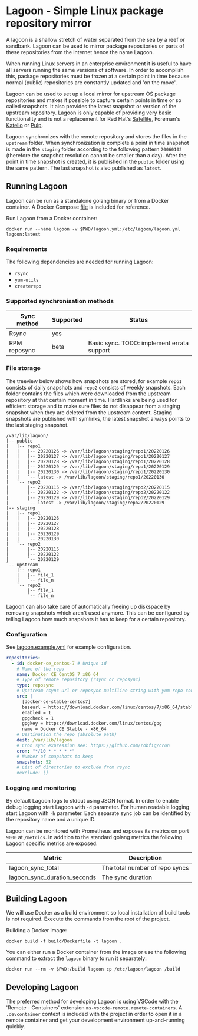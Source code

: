 # Lagoon - Simple Linux package repository mirror

A lagoon is a shallow stretch of water separated from the sea by a reef or 
sandbank. Lagoon can be used to mirror package repositories or parts of these 
repositories from the internet hence the name Lagoon.

When running Linux servers in an enterprise environment it is useful to have 
all servers running the same versions of software. In order to accomplish this, 
package repositories must be frozen at a certain point in time because 
normal (public) repositories are constantly updated and 'on the move'.

Lagoon can be used to set up a local mirror for upstream OS package repositories 
and makes it possible to capture certain points in time or so called snapshots. 
It also provides the latest snapshot or version of the upstream repository. 
Lagoon is only capable of providing very basic functionality and is not a 
replacement for Red Hat's 
[Satellite](https://www.redhat.com/en/technologies/management/satellite), 
Foreman's [Katello](https://theforeman.org/plugins/katello/) or 
[Pulp](https://pulpproject.org/).

Lagoon synchronizes with the remote repository and stores the files in 
the `upstream` folder. When synchronization is complete a point in time 
snapshot is made in the `staging` folder according to the following pattern 
`20060102` (therefore the snapshot resolution cannot be smaller than a day). 
After the point in time snapshot is created, it is published in the `public` 
folder using the same pattern. The last snapshot is also published as `latest`.

## Running Lagoon

Lagoon can be run as a standalone golang binary or from a Docker container. 
A Docker Compose [file](deployments/docker/docker-compose.yml) is included for 
reference.

Run Lagoon from a Docker container:
```shell
docker run --name lagoon -v $PWD/lagoon.yml:/etc/lagoon/lagoon.yml lagoon:latest
```

### Requirements

The following dependencies are needed for running Lagoon:
* `rsync`
* `yum-utils`
* `createrepo`

### Supported synchronisation methods

| Sync method  | Supported | Status |
|-|-|-|
| Rsync | yes | |
| RPM reposync | beta | Basic sync. TODO: implement errata support |

### File storage

The treeview below shows how snapshots are stored, for example `repo1` consists 
of daily snapshots and `repo2` consists of weekly snapshots. Each folder 
contains the files which were downloaded from the upstream repository at that 
certain moment in time. Hardlinks are being used for efficient storage and to 
make sure files do not disappear from a staging snapshot when they are deleted 
from the upstream content. Staging snapshots are published with symlinks, the 
latest snapshot always points to the last staging snapshot.
```
/var/lib/lagoon/
|-- public
|   |-- repo1
|   |   |-- 20220126 -> /var/lib/lagoon/staging/repo1/20220126
|   |   |-- 20220127 -> /var/lib/lagoon/staging/repo1/20220127
|   |   |-- 20220128 -> /var/lib/lagoon/staging/repo1/20220128
|   |   |-- 20220129 -> /var/lib/lagoon/staging/repo1/20220129
|   |   |-- 20220130 -> /var/lib/lagoon/staging/repo1/20220130
|   |   `-- latest -> /var/lib/lagoon/staging/repo1/20220130
|   `-- repo2
|       |-- 20220115 -> /var/lib/lagoon/staging/repo2/20220115
|       |-- 20220122 -> /var/lib/lagoon/staging/repo2/20220122
|       |-- 20220129 -> /var/lib/lagoon/staging/repo2/20220129
|       `-- latest -> /var/lib/lagoon/staging/repo2/20220129
|-- staging
|   |-- repo1
|   |   |-- 20220126
|   |   |-- 20220127
|   |   |-- 20220128
|   |   |-- 20220129
|   |   `-- 20220130
|   `-- repo2
|       |-- 20220115
|       |-- 20220122
|       `-- 20220129
`-- upstream
    |-- repo1
    |   |-- file_1
    |   `-- file_n
    `-- repo2
        |-- file_1
        `-- file_n
```
Lagoon can also take care of automatically freeing up diskspace by removing 
snapshots which aren't used anymore. This can be configured by telling Lagoon 
how much snapshots it has to keep for a certain repository.

### Configuration

See [lagoon.example.yml](lagoon.example.yml) for example configuration.

```yaml
repositories:
  - id: docker-ce_centos-7 # Unique id
    # Name of the repo
    name: Docker CE CentOS 7 x86_64
    # Type of remote repository (rsync or reposync)
    type: reposync
    # Upstream rsync url or reposync multiline string with yum repo config
    src: |
      [docker-ce-stable-centos7]
      baseurl = https://download.docker.com/linux/centos/7/x86_64/stable
      enabled = 1
      gpgcheck = 1
      gpgkey = https://download.docker.com/linux/centos/gpg
      name = Docker CE Stable - x86_64
    # Destination the repo (absolute path)
    dest: /var/lib/lagoon
    # Cron sync expression see: https://github.com/robfig/cron
    cron: "*/10 * * * * *"
    # Number of snapshots to keep
    snapshots: 52
    # List of directories to exclude from rsync
    #exclude: []
```

### Logging and monitoring

By default Lagoon logs to stdout using JSON format. In order to enable debug 
logging start Lagoon with `-d` parameter. For human readable logging start 
Lagoon with `-h` parameter. Each separate sync job can be identified by the 
repository name and a unique ID.

Lagoon can be monitored with Prometheus and exposes its metrics on port `9000` 
at `/metrics`. In addition to the standard golang metrics the following Lagoon 
specific metrics are exposed:

| Metric                       | Description                    |
|------------------------------|--------------------------------|
| lagoon_sync_total            | The total number of repo syncs |
| lagoon_sync_duration_seconds | The sync duration              |

## Building Lagoon

We will use Docker as a build environment so local installation of build tools 
is not required. Execute the commands from the root of the project.

Building a Docker image:
```shell
docker build -f build/Dockerfile -t lagoon .
```
You can either run a Docker container from the image or use the following 
command to extract the `lagoon` binary to run it separately:
```shell
docker run --rm -v $PWD:/build lagoon cp /etc/lagoon/lagoon /build
```

## Developing Lagoon

The preferred method for developing Lagoon is using VSCode with the 'Remote - 
Containers' extension `ms-vscode-remote.remote-containers`. A `.devcontainer` 
context is included with the project in order to open it in a remote container 
and get your development environment up-and-running quickly.

